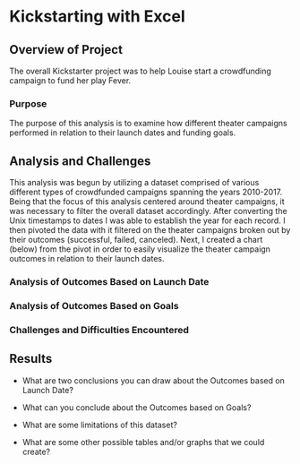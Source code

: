 # Kickstarting with Excel

## Overview of Project

The overall Kickstarter project was to help Louise start a crowdfunding campaign to fund her play Fever.

### Purpose

The purpose of this analysis is to examine how different theater campaigns performed in relation to their launch dates and funding goals.

## Analysis and Challenges

This analysis was begun by utilizing a dataset comprised of various different types of crowdfunded campaigns spanning the years 2010-2017. Being that the focus of this analysis centered around theater campaigns, it was necessary to 
                             filter the overall dataset accordingly. After converting the Unix
                             timestamps to dates I was able to establish the year for each
                             record. I then pivoted the data with it filtered on the 
                             theater campaigns broken out by their outcomes (successful, failed,
                             canceled). Next, I created a chart (below) from the pivot in order to 
                             easily visualize the theater campaign outcomes in relation to their 
                             launch dates.

### Analysis of Outcomes Based on Launch Date

### Analysis of Outcomes Based on Goals

### Challenges and Difficulties Encountered

## Results

- What are two conclusions you can draw about the Outcomes based on Launch Date?

- What can you conclude about the Outcomes based on Goals?

- What are some limitations of this dataset?

- What are some other possible tables and/or graphs that we could create?

